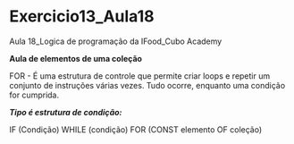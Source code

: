 # Exercicio13_Aula18
Aula 18_Logica de programação da IFood_Cubo Academy

**Aula de elementos de uma coleção**

FOR - É uma estrutura de controle que permite criar loops e repetir um conjunto de instruções várias vezes. Tudo ocorre, enquanto uma condição for cumprida.

***Tipo é estrutura de condição:***

IF (Condição)
WHILE (condição)
FOR (CONST elemento OF coleção)

